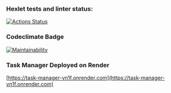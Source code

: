 ### Hexlet tests and linter status:
[![Actions Status](https://github.com/Dmitriy-Parfimovich/python-project-52/workflows/hexlet-check/badge.svg)](https://github.com/Dmitriy-Parfimovich/python-project-52/actions)

### Codeclimate Badge
[![Maintainability](https://api.codeclimate.com/v1/badges/1be226fe25ee292148e5/maintainability)](https://codeclimate.com/github/Dmitriy-Parfimovich/python-project-52/maintainability)


### Task Manager Deployed on Render
[https://task-manager-vn1f.onrender.com](https://task-manager-vn1f.onrender.com)